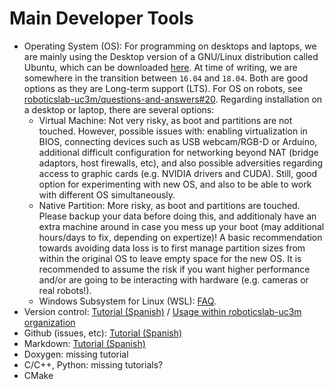 # Main Developer Tools

- Operating System (OS): For programming on desktops and laptops, we are mainly using the Desktop version of a GNU/Linux distribution called Ubuntu, which can be downloaded [here](https://www.ubuntu.com/download/desktop). At time of writing, we are somewhere in the transition between `16.04` and `18.04`. Both are good options as they are Long-term support (LTS). For OS on robots, see [roboticslab-uc3m/questions-and-answers#20](https://github.com/roboticslab-uc3m/questions-and-answers/issues/20). Regarding installation on a desktop or laptop, there are several options:
   - Virtual Machine: Not very risky, as boot and partitions are not touched. However, possible issues with: enabling virtualization in BIOS, connecting devices such as USB webcam/RGB-D or Arduino, additional difficult configuration for networking beyond NAT (bridge adaptors, host firewalls, etc), and also possible adversities regarding access to graphic cards (e.g. NVIDIA drivers and CUDA). Still, good option for experimenting with new OS, and also to be able to work with different OS simultaneously.
   - Native Partition: More risky, as boot and partitions are touched. Please backup your data before doing this, and additionaly have an extra machine around in case you mess up your boot (may additional hours/days to fix, depending on expertize)! A basic recommendation towards avoiding data loss is to first manage partition sizes from within the original OS to leave empty space for the new OS. It is recommended to assume the risk if you want higher performance and/or are going to be interacting with hardware (e.g. cameras or real robots!).
   - Windows Subsystem for Linux (WSL): [FAQ](https://docs.microsoft.com/en-us/windows/wsl/faq).
- Version control: [Tutorial (Spanish)](https://github.com/asrob-uc3m/tutoriales/tree/master/software/version-control) / [Usage within roboticslab-uc3m organization](version-control.md)
- Github (issues, etc): [Tutorial (Spanish)](https://david-estevez.gitbooks.io/the-git-the-bad-and-the-ugly/content/)
- Markdown: [Tutorial (Spanish)](https://github.com/asrob-uc3m/tutoriales/blob/master/writing/markdown.md)
- Doxygen: missing tutorial
- C/C++, Python: missing tutorials?
- CMake
